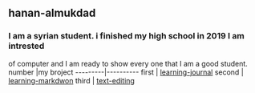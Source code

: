 ## hanan-almukdad
### I am a syrian student. i finished my high school in 2019 I am  intrested 
of computer and I am ready to show every one that I am a good student.
  number   |my broject
---------|----------
first | [learning-journal](https://hanan-almukdad.github.io/learning-journal/)
second | [learning-markdwon](https://hanan-almukdad.github.io/learning-journal/learning-markdwon)
 third | [text-editing](https://hanan-almukdad.github.io/learning-journal/text-editing)

